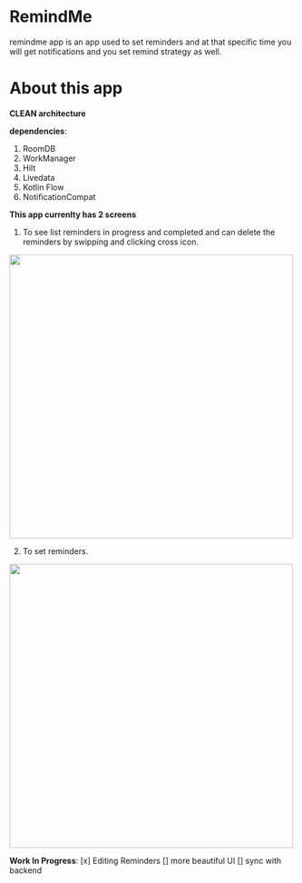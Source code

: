 # RemindMe
remindme app is an app used to set reminders and at that specific time you will get notifications and you set remind strategy as well.

# About this app

**CLEAN architecture**

**dependencies**:
1. RoomDB
2. WorkManager
3. Hilt
4. Livedata
5. Kotlin Flow
6. NotificationCompat

**This app currenlty has 2 screens**
1. To see list reminders in progress and completed and can delete the reminders by swipping and clicking cross icon.
 <img src = https://user-images.githubusercontent.com/50947867/200900134-43d1d26b-ad6d-4d2f-a6ff-9cbdbaf57a65.jpg height = 500px />

2. To set reminders.
 <img src = https://user-images.githubusercontent.com/50947867/200899703-81928900-c125-4c64-8fc5-6b977ed53394.jpg height = 500px />



**Work In Progress**:
[x] Editing Reminders
[]  more beautiful UI
[]  sync with backend

